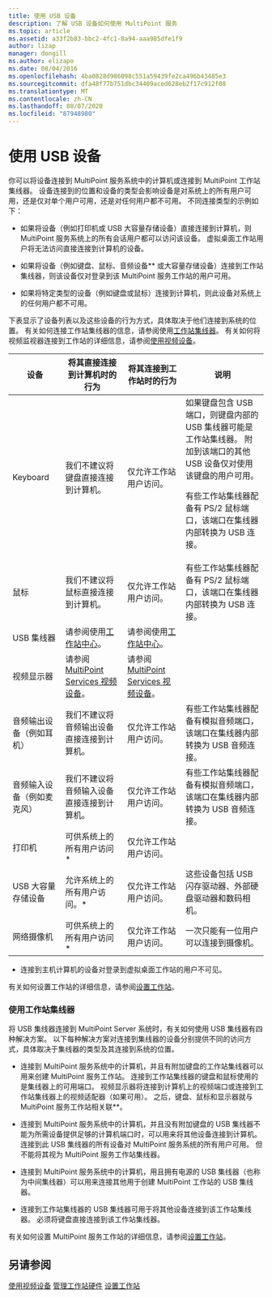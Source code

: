 ```yaml
---
title: 使用 USB 设备
description: 了解 USB 设备如何使用 MultiPoint 服务
ms.topic: article
ms.assetid: a33f2b83-bbc2-4fc1-8a94-aaa985dfe1f9
author: lizap
manager: dongill
ms.author: elizapo
ms.date: 08/04/2016
ms.openlocfilehash: 4ba0828d986098c551a59439fe2ca496b43485e3
ms.sourcegitcommit: dfa48f77b751dbc34409aced628eb2f17c912f08
ms.translationtype: MT
ms.contentlocale: zh-CN
ms.lasthandoff: 08/07/2020
ms.locfileid: "87948980"
---
```

# <a name="work-with-usb-devices"></a>使用 USB 设备

你可以将设备连接到 MultiPoint 服务系统中的计算机或连接到 MultiPoint 工作站集线器。 设备连接到的位置和设备的类型会影响设备是对系统上的所有用户可用，还是仅对单个用户可用，还是对任何用户都不可用。 不同连接类型的示例如下：

- 如果将设备（例如打印机或 USB 大容量存储设备）直接连接到计算机，则 MultiPoint 服务系统上的所有会话用户都可以访问该设备。 虚拟桌面工作站用户将无法访问直接连接到计算机的设备。

- 如果将设备（例如键盘、鼠标、音频设备** 或大容量存储设备）连接到工作站集线器，则该设备仅对登录到该 MultiPoint 服务工作站的用户可用。

- 如果将特定类型的设备（例如键盘或鼠标）连接到计算机，则此设备对系统上的任何用户都不可用。

下表显示了设备列表以及这些设备的行为方式，具体取决于他们连接到系统的位置。 有关如何连接工作站集线器的信息，请参阅使用[工作站集线器](#working-with-station-hubs)。 有关如何将视频监视器连接到工作站的详细信息，请参阅[使用视频设备](Work-with-Video-Devices.md)。

| **设备** | **将其直接连接到计算机时的行为** | **将其连接到工作站时的行为** | **说明** |
|--|--|--|--|
| Keyboard | 我们不建议将键盘直接连接到计算机。 | 仅允许工作站用户访问。 | 如果键盘包含 USB 端口，则键盘内部的 USB 集线器可能是工作站集线器。 附加到该端口的其他 USB 设备仅对使用该键盘的用户可用。<p>有些工作站集线器配备有 PS/2 鼠标端口，该端口在集线器内部转换为 USB 连接。 |
| 鼠标 | 我们不建议将鼠标直接连接到计算机。 | 仅允许工作站用户访问。 | 有些工作站集线器配备有 PS/2 鼠标端口，该端口在集线器内部转换为 USB 连接。 |
| USB 集线器 | 请参阅使用[工作站中心](#working-with-station-hubs)。 | 请参阅使用[工作站中心](#working-with-station-hubs)。 |  |
| 视频显示器 | 请参阅[MultiPoint Services 视频设备](work-with-video-devices.md)。 | 请参阅[MultiPoint Services 视频设备](work-with-video-devices.md)。 |  |
| 音频输出设备（例如耳机） | 我们不建议将音频输出设备直接连接到计算机。 | 仅允许工作站用户访问。 | 有些工作站集线器配备有模拟音频端口，该端口在集线器内部转换为 USB 音频连接。 |
| 音频输入设备（例如麦克风） | 我们不建议将音频输入设备直接连接到计算机。 | 仅允许工作站用户访问。 | 有些工作站集线器配备有模拟音频端口，该端口在集线器内部转换为 USB 音频连接。 |
| 打印机 | 可供系统上的所有用户访问 * | 仅允许工作站用户访问。 |  |
| USB 大容量存储设备 | 允许系统上的所有用户访问。\* | 仅允许工作站用户访问。 | 这些设备包括 USB 闪存驱动器、外部硬盘驱动器和数码相机。 |
| 网络摄像机 | 可供系统上的所有用户访问 * | 仅允许工作站用户访问。 | 一次只能有一位用户可以连接到摄像机。 |

* 连接到主机计算机的设备对登录到虚拟桌面工作站的用户不可见。

有关如何设置工作站的详细信息，请参阅[设置工作站](Set-Up-a-Station.md)。

### <a name="working-with-station-hubs"></a>使用工作站集线器
将 USB 集线器连接到 MultiPoint Server 系统时，有关如何使用 USB 集线器有四种解决方案。 以下每种解决方案对连接到集线器的设备分别提供不同的访问方式，具体取决于集线器的类型及其连接到系统的位置。

- 连接到 MultiPoint 服务系统中的计算机，并且有附加键盘的工作站集线器可以用来创建 MultiPoint 服务工作站。 连接到工作站集线器的键盘和鼠标使用的是集线器上的可用端口。 视频显示器将连接到计算机上的视频端口或连接到工作站集线器上的视频适配器（如果可用）。 之后，键盘、鼠标和显示器就与 MultiPoint 服务工作站相关联**。

- 连接到 MultiPoint 服务系统中的计算机，并且没有附加键盘的 USB 集线器不能为所需设备提供足够的计算机端口时，可以用来将其他设备连接到计算机。 连接到此 USB 集线器的所有设备对 MultiPoint 服务系统的所有用户可用。 但不能将其视为 MultiPoint 服务工作站集线器。

- 连接到 MultiPoint 服务系统中的计算机，用且拥有电源的 USB 集线器（也称为中间集线器）可以用来连接其他用于创建 MultiPoint 工作站的 USB 集线器。

- 连接到工作站集线器的 USB 集线器可用于将其他设备连接到该工作站集线器。 必须将键盘直接连接到该工作站集线器。

有关如何设置 MultiPoint 服务工作站的详细信息，请参阅[设置工作站](Set-Up-a-Station.md)。

## <a name="see-also"></a>另请参阅
[使用视频设备](Work-with-Video-Devices.md) 
[管理工作站硬件](Manage-Station-Hardware.md) 
[设置工作站](Set-Up-a-Station.md)